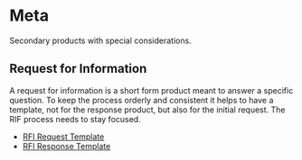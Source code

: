 # Meta

Secondary products with special considerations.

## Request for Information

A request for information is a short form product meant to answer a specific question. To keep the process orderly and consistent it helps to have a template, not for the response product, but also for the initial request. The RIF process needs to stay focused.

- [RFI Request Template](/meta/rfi_request.md)
- [RFI Response Template](/meta/rfi_response.md)
